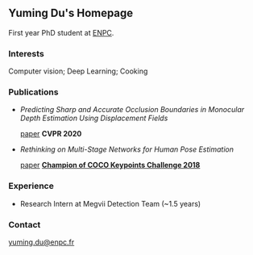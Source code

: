 ## Yuming Du's Homepage

First year PhD student at [ENPC](https://imagine-lab.enpc.fr/). 


### Interests
Computer vision; Deep Learning; Cooking

### Publications
- _Predicting Sharp and Accurate Occlusion Boundaries in Monocular Depth Estimation Using Displacement Fields_

   [paper](https://arxiv.org/abs/2002.12730)
   **CVPR 2020**

- _Rethinking on Multi-Stage Networks for Human Pose Estimation_

   [paper](https://arxiv.org/abs/1901.00148)
   **[Champion of COCO Keypoints Challenge 2018](http://cocodataset.org/#keypoints-leaderboard)** 

### Experience
- Research Intern at Megvii Detection Team (~1.5 years)

### Contact
yuming.du@enpc.fr
